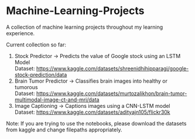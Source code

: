 # Machine-Learning-Projects
A collection of machine learning projects throughout my learning experience.

Current collection so far: 
  1.  Stock Predictor -> Predicts the value of Google stock using an LSTM Model\
      Dataset: https://www.kaggle.com/datasets/shreenidhihipparagi/google-stock-prediction/data
  2.  Brain Tumor Predictor -> Classifies brain images into healthy or tumorous\
      Dataset: https://www.kaggle.com/datasets/murtozalikhon/brain-tumor-multimodal-image-ct-and-mri/data
  3.  Image Captioning -> Captions images using a CNN-LSTM model\
      Dataset: https://www.kaggle.com/datasets/adityajn105/flickr30k

Note: If you are trying to use the notebooks, please download the datasets from kaggle and change filepaths appropriately.
